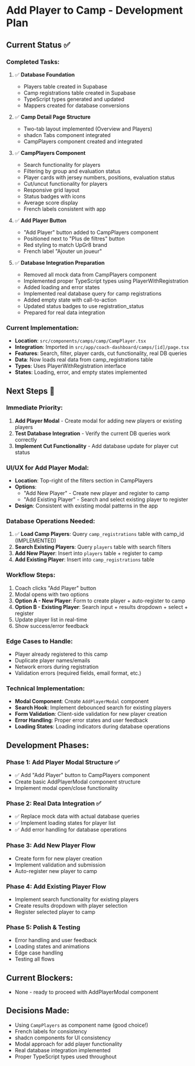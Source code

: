 # Add Player to Camp - Development Plan

## Current Status ✅

### Completed Tasks:

1. ✅ **Database Foundation**

   - Players table created in Supabase
   - Camp registrations table created in Supabase
   - TypeScript types generated and updated
   - Mappers created for database conversions

2. ✅ **Camp Detail Page Structure**

   - Two-tab layout implemented (Overview and Players)
   - shadcn Tabs component integrated
   - CampPlayers component created and integrated

3. ✅ **CampPlayers Component**

   - Search functionality for players
   - Filtering by group and evaluation status
   - Player cards with jersey numbers, positions, evaluation status
   - Cut/uncut functionality for players
   - Responsive grid layout
   - Status badges with icons
   - Average score display
   - French labels consistent with app

4. ✅ **Add Player Button**

   - "Add Player" button added to CampPlayers component
   - Positioned next to "Plus de filtres" button
   - Red styling to match UpGr8 brand
   - French label "Ajouter un joueur"

5. ✅ **Database Integration Preparation**
   - Removed all mock data from CampPlayers component
   - Implemented proper TypeScript types using PlayerWithRegistration
   - Added loading and error states
   - Implemented real database query for camp registrations
   - Added empty state with call-to-action
   - Updated status badges to use registration_status
   - Prepared for real data integration

### Current Implementation:

- **Location**: `src/components/camps/camp/CampPlayer.tsx`
- **Integration**: Imported in `src/app/coach-dashboard/camps/[id]/page.tsx`
- **Features**: Search, filter, player cards, cut functionality, real DB queries
- **Data**: Now loads real data from camp_registrations table
- **Types**: Uses PlayerWithRegistration interface
- **States**: Loading, error, and empty states implemented

## Next Steps 🎯

### Immediate Priority:

1. **Add Player Modal** - Create modal for adding new players or existing players
2. **Test Database Integration** - Verify the current DB queries work correctly
3. **Implement Cut Functionality** - Add database update for player cut status

### UI/UX for Add Player Modal:

- **Location**: Top-right of the filters section in CampPlayers
- **Options**:
  - "Add New Player" - Create new player and register to camp
  - "Add Existing Player" - Search and select existing player to register
- **Design**: Consistent with existing modal patterns in the app

### Database Operations Needed:

1. ✅ **Load Camp Players**: Query `camp_registrations` table with camp_id (IMPLEMENTED)
2. **Search Existing Players**: Query `players` table with search filters
3. **Add New Player**: Insert into `players` table + register to camp
4. **Add Existing Player**: Insert into `camp_registrations` table

### Workflow Steps:

1. Coach clicks "Add Player" button
2. Modal opens with two options
3. **Option A - New Player**: Form to create player + auto-register to camp
4. **Option B - Existing Player**: Search input + results dropdown + select + register
5. Update player list in real-time
6. Show success/error feedback

### Edge Cases to Handle:

- Player already registered to this camp
- Duplicate player names/emails
- Network errors during registration
- Validation errors (required fields, email format, etc.)

### Technical Implementation:

- **Modal Component**: Create `AddPlayerModal` component
- **Search Hook**: Implement debounced search for existing players
- **Form Validation**: Client-side validation for new player creation
- **Error Handling**: Proper error states and user feedback
- **Loading States**: Loading indicators during database operations

## Development Phases:

### Phase 1: Add Player Modal Structure ✅

- ✅ Add "Add Player" button to CampPlayers component
- Create basic AddPlayerModal component structure
- Implement modal open/close functionality

### Phase 2: Real Data Integration ✅

- ✅ Replace mock data with actual database queries
- ✅ Implement loading states for player list
- ✅ Add error handling for database operations

### Phase 3: Add New Player Flow

- Create form for new player creation
- Implement validation and submission
- Auto-register new player to camp

### Phase 4: Add Existing Player Flow

- Implement search functionality for existing players
- Create results dropdown with player selection
- Register selected player to camp

### Phase 5: Polish & Testing

- Error handling and user feedback
- Loading states and animations
- Edge case handling
- Testing all flows

## Current Blockers:

- None - ready to proceed with AddPlayerModal component

## Decisions Made:

- Using `CampPlayers` as component name (good choice!)
- French labels for consistency
- shadcn components for UI consistency
- Modal approach for add player functionality
- Real database integration implemented
- Proper TypeScript types used throughout

